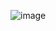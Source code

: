 ![image](https://github.com/rahulahmed/Computer-Graphics-Multimedia-CGM-/assets/19375658/378471c5-8851-4fd7-9e59-991d885c2579)
